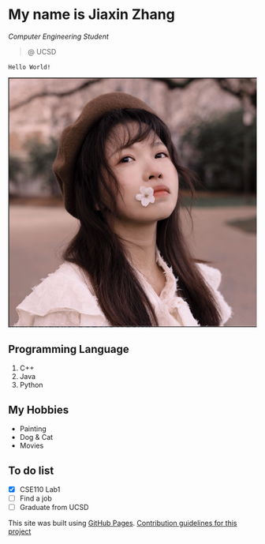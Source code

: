 # My name is Jiaxin Zhang
*Computer Engineering Student*
> @ UCSD
``` 
Hello World!
```
![Jiaxin Zhang](photo.png)

## Programming Language
1. C++ 
2. Java
3. Python

## My Hobbies
- Painting
- Dog & Cat
- Movies

## To do list
- [x] CSE110 Lab1
- [ ] Find a job
- [ ] Graduate from UCSD

This site was built using [GitHub Pages](https://pages.github.com/).
[Contribution guidelines for this project](screenshots/command.png)
